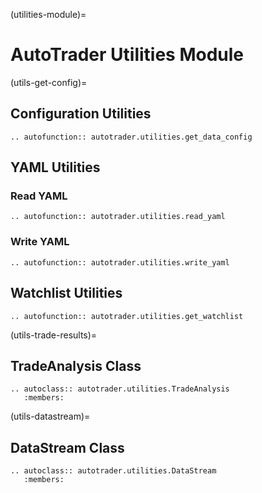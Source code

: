 (utilities-module)=
# AutoTrader Utilities Module


(utils-get-config)=
## Configuration Utilities
```{eval-rst}
.. autofunction:: autotrader.utilities.get_data_config
```




## YAML Utilities

### Read YAML
```{eval-rst}
.. autofunction:: autotrader.utilities.read_yaml
```


### Write YAML
```{eval-rst}
.. autofunction:: autotrader.utilities.write_yaml
```


## Watchlist Utilities
```{eval-rst}
.. autofunction:: autotrader.utilities.get_watchlist
```

(utils-trade-results)=
## TradeAnalysis Class
```{eval-rst}
.. autoclass:: autotrader.utilities.TradeAnalysis
   :members:
```


(utils-datastream)=
## DataStream Class
```{eval-rst}
.. autoclass:: autotrader.utilities.DataStream
   :members:
```
